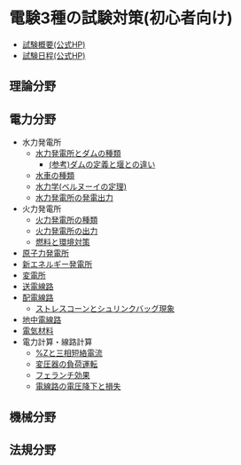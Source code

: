 # 電験3種の試験対策(初心者向け)

- [試験概要(公式HP)](https://www.shiken.or.jp/examination/e-chief03.html)
- [試験日程(公式HP)](https://www.shiken.or.jp/schedule/)

## 理論分野


## 電力分野

- 水力発電所
    - [水力発電所とダムの種類](./denryoku/1-1-suiryoku-dam.md)
        - [(参考)ダムの定義と堰との違い](./denryoku/1-1-1-suiryoku-sanko-dam-history.md)
    - [水車の種類](./denryoku/1-2-suiryoku-suisha.md)
    - [水力学(ベルヌーイの定理)](./denryoku/1-3-suiryoku-suirikigaku.md)
    - [水力発電所の発電出力](./denryoku/1-4-suiryoku-hatsuden.md)
- 火力発電所
    - [火力発電所の種類](./denryoku/2-1-karyoku-shurui.md)
    - [火力発電所の出力](./denryoku/2-2-karyoku-shutsuryoku.md)
    - [燃料と環境対策](./denryoku/2-3-karyoku-nenryo-kankyo.md)
- [原子力発電所](./denryoku/3-1-nuclear-power.md)
- [新エネルギー発電所](./denryoku/4-1-new-energy.md)
- [変電所](./denryoku/5-1-substation.md)
- [送電線路](./denryoku/6-1-sodensenro.md)
- [配電線路](./denryoku/7-1-haidensenro.md)
    - [ストレスコーンとシュリンクバッグ現象](./denryoku/7-2-shrink-back-stress-cone.md)
- [地中電線路](./denryoku/8-1-chichu-densenro.md)
- [電気材料](./denryoku/9-1-denki-zairyo.md)
- 電力計算・線路計算
    - [%Zと三相短絡電流](./denryoku/10-1-%Z.md)
    - [変圧器の負荷運転](./denryoku/10-2-trans-overload-operation.md)
    - [フェランチ効果](./denryoku/10-3-ferranti-effect.md)
    - [電線路の電圧降下と損失](./denryoku/10-4-densenro-denatsukoka-sonshitsu.md)


## 機械分野



## 法規分野



